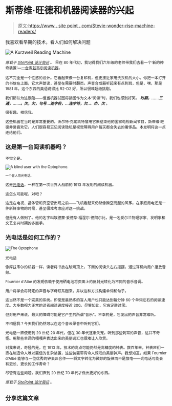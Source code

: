 # 斯蒂维·旺德和机器阅读器的兴起

> 原文:[https://www . site point . com/Stevie-wonder-rise-machine-readers/](https://www.sitepoint.com/stevie-wonder-rise-machine-readers/)

我喜欢看早期的技术，看人们如何解决问题

![A Kurzweil Reading Machine](../Images/1355fc35b7c1ddd811011e46aa76bc28.png)

<small></small>

 <small>*原载于 [SitePoint 设计简讯](https://www.sitepoint.com/newsletter/)* 。</small>  <small>早在 80 年代初，我记得我们六年级的老师带我们去看一个‘新的神奇装置’—[一台库兹韦尔阅读机器](http://www.kurzweiltech.com/kcp.html)。

这不完全是一个性感的设计。它看起来像一台复印机，但更接近家用洗衣机的大小。你把一本打开的书放在上面，它大声朗读，甚至在需要时翻页。声音合成器听起来有点刺耳，但是，嘿，那是 1981 年，这个东西的英语说得比 R2-D2 好，所以很难超级挑剔。

我们都认为这很酷——但当机器试图将插图作为文本“阅读”时，我们也感到好笑。 ***时期，……三通，……。欠，欠，句号…连字符，…连字符，欠..、杰、欠*** 。

很有趣。相信我。

这些机器在当时是非常重要的。沃尔特·克朗凯特曾用它来结束他的国家电视新闻节目，斯蒂维·旺德非常喜欢它。人们很容易忘记阅读隐私是视觉障碍用户每天都会失去的奢侈品。本发明将这一点还给他们。

## 这是第一台阅读机器吗？

不完全是。

![A blind user with the Optophone.](../Images/e95ac827cac8af3517df2ecad9fcaf43.png)

<small>一个盲人用光电话。</small>

这是[光电话](https://en.wikipedia.org/wiki/Optophone)，一种在第一次世界大战前的 1913 年发明的阅读机器。

这怎么可能呢，对吧？

这是在电视、晶体管和真空管出现之前——飞机看起来仍然像腾空而起的风筝。在家庭用电还是一件新鲜事物的时候，甚至很难考虑应对这一挑战。

但是有人做到了。他的名字叫埃德蒙·爱德华·福涅尔·德阿尔比，是一名爱尔兰物理学家、发明家和文艺复兴时期的多面手。

## 光电话是如何工作的？

![The Optophone](../Images/4aa8e042f79a3329a5fc84b83a612781.png)

光电话

像库兹韦尔的机器一样，读者将书放在玻璃顶上，下面的阅读头左右摇摆，通过耳机向用户播放音频。

Fournier d'Albe 的发明依赖于使用硒电池将页面上的反射光转化为不同的音乐音调。

用户将学会将特定的声音与字母联系起来，并以这种方式构建单词和句子。

这当然不是一个完美的系统。即使是最熟练的盲人用户也只能达到每分钟 60 个单词左右的阅读速度。大多数视力正常的读者阅读速度接近 300。尽管如此，它肯定胜过零。

但对用户来说，最大的障碍可能是它产生的所谓“音乐”。不幸的是，它发出的声音非常难听。

不相信我？今天我们仍然可以在这个音云录音中听到它们。

光电话一直使用到 20 世纪 20 年代，但在 30 年代逐渐失宠。听到那些刺耳的声音，这并不奇怪。用那些单调的嘎嘎声表达出来的美丽词汇也很难让人欣赏。

对我来说，奇怪的是，在 1913 年，技术的高点可能仍然是高精度的钟表。数百年来，钟表匠们一直在制造令人难以置信的复杂装置，这些装置带有令人惊叹的美丽钟声。我想知道，如果 Fournier d'Albe 能够与一位优秀的钟表匠合作——将文字转化为微妙的旋律而不是放电——光电话可能会有更长、更长的工作寿命？

尽管有这些问题，我们直到 20 世纪 70 年代才做出更好的东西。

*原载于 [SitePoint 设计简讯](https://www.sitepoint.com/newsletter/)* 。

## 分享这篇文章</small>